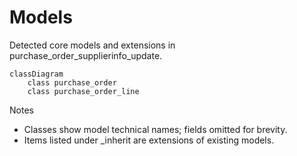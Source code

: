 # Models

Detected core models and extensions in purchase_order_supplierinfo_update.

```mermaid
classDiagram
    class purchase_order
    class purchase_order_line
```

Notes
- Classes show model technical names; fields omitted for brevity.
- Items listed under _inherit are extensions of existing models.
